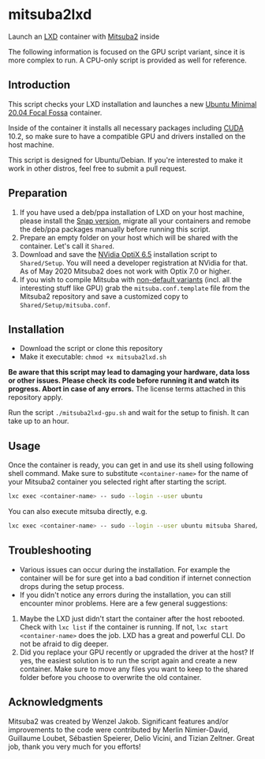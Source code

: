 # mitsuba2lxd
Launch an [LXD](https://linuxcontainers.org/) container with [Mitsuba2](https://github.com/mitsuba-renderer/mitsuba2) inside

The following information is focused on the GPU script variant, since it is more complex to run. A CPU-only script is provided as well for reference.

## Introduction
This script checks your LXD installation and launches a new [Ubuntu Minimal 20.04 Focal Fossa](https://cloud-images.ubuntu.com/minimal/releases/focal/release/) container.

Inside of the container it installs all necessary packages including [CUDA](https://developer.nvidia.com/cuda-downloads) 10.2, so make sure to have a compatible GPU and drivers installed on the host machine.

This script is designed for Ubuntu/Debian. If you're interested to make it work in other distros, feel free to submit a pull request.

## Preparation
1. If you have used a deb/ppa installation of LXD on your host machine, please install the [Snap version](https://snapcraft.io/lxd), migrate all your containers and remobe the deb/ppa packages manually before running this script.
2. Prepare an empty folder on your host which will be shared with the container. Let's call it `Shared`.
3. Download and save the [NVidia OptiX 6.5](https://developer.nvidia.com/designworks/optix/download) installation script to `Shared/Setup`. You will need a developer registration at NVidia for that. As of May 2020 Mitsuba2 does not work with Optix 7.0 or higher.
4. If you wish to compile Mitsuba with [non-default variants](https://mitsuba2.readthedocs.io/en/latest/src/getting_started/variants.html) (incl. all the interesting stuff like GPU) grab the `mitsuba.conf.template` file from the Mitsuba2 repository and save a customized copy to `Shared/Setup/mitsuba.conf`.

## Installation
* Download the script or clone this repository
* Make it executable: `chmod +x mitsuba2lxd.sh`

**Be aware that this script may lead to damaging your hardware, data loss or other issues. Please check its code before running it and watch its progress. Abort in case of any errors.** The license terms attached in this repository apply.

Run the script `./mitsuba2lxd-gpu.sh` and wait for the setup to finish. It can take up to an hour.

## Usage
Once the container is ready, you can get in and use its shell using following shell command. Make sure to substitute `<container-name>` for the name of your Mitsuba2 container you selected right after starting the script.
```sh
lxc exec <container-name> -- sudo --login --user ubuntu
```
You can also execute mitsuba directly, e.g.

```sh
lxc exec <container-name> -- sudo --login --user ubuntu mitsuba Shared/scene.xml -o Shared/scene.exr
```

## Troubleshooting
* Various issues can occur during the installation. For example the container will be for sure get into a bad condition if internet connection drops during the setup process.
* If you didn't notice any errors during the installation, you can still encounter minor problems. Here are a few general suggestions:
1. Maybe the LXD just didn't start the container after the host rebooted. Check with `lxc list` if the container is running. If not, `lxc start <container-name>` does the job. LXD has a great and powerful CLI. Do not be afraid to dig deeper.
2. Did you replace your GPU recently or upgraded the driver at the host? If yes, the easiest solution is to run the script again and create a new container. Make sure to move any files you want to keep to the shared folder before you choose to overwrite the old container.

## Acknowledgments
Mitsuba2 was created by Wenzel Jakob. Significant features and/or improvements to the code were contributed by Merlin Nimier-David, Guillaume Loubet, Sébastien Speierer, Delio Vicini, and Tizian Zeltner. Great job, thank you very much for you efforts!

